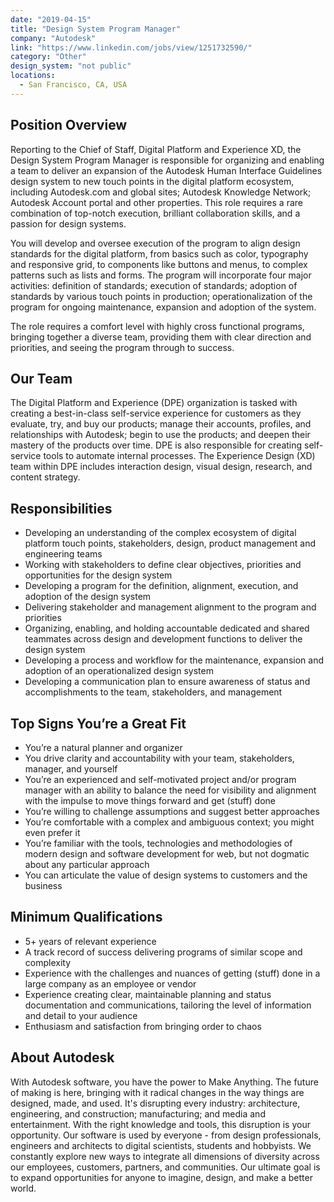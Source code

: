 ```yaml
---
date: "2019-04-15"
title: "Design System Program Manager"
company: "Autodesk"
link: "https://www.linkedin.com/jobs/view/1251732590/"
category: "Other"
design_system: "not public"
locations:
  - San Francisco, CA, USA
---
```



## Position Overview  
  
Reporting to the Chief of Staff, Digital Platform and Experience XD, the Design System Program Manager is responsible for organizing and enabling a team to deliver an expansion of the Autodesk Human Interface Guidelines design system to new touch points in the digital platform ecosystem, including Autodesk.com and global sites; Autodesk Knowledge Network; Autodesk Account portal and other properties. This role requires a rare combination of top-notch execution, brilliant collaboration skills, and a passion for design systems.  
  
You will develop and oversee execution of the program to align design standards for the digital platform, from basics such as color, typography and responsive grid, to components like buttons and menus, to complex patterns such as lists and forms. The program will incorporate four major activities: definition of standards; execution of standards; adoption of standards by various touch points in production; operationalization of the program for ongoing maintenance, expansion and adoption of the system.  
  
The role requires a comfort level with highly cross functional programs, bringing together a diverse team, providing them with clear direction and priorities, and seeing the program through to success.  
  
## Our Team  
  
The Digital Platform and Experience (DPE) organization is tasked with creating a best-in-class self-service experience for customers as they evaluate, try, and buy our products; manage their accounts, profiles, and relationships with Autodesk; begin to use the products; and deepen their mastery of the products over time. DPE is also responsible for creating self-service tools to automate internal processes. The Experience Design (XD) team within DPE includes interaction design, visual design, research, and content strategy.  
  
## Responsibilities  

-   Developing an understanding of the complex ecosystem of digital platform touch points, stakeholders, design, product management and engineering teams  
-   Working with stakeholders to define clear objectives, priorities and opportunities for the design system  
-   Developing a program for the definition, alignment, execution, and adoption of the design system  
-   Delivering stakeholder and management alignment to the program and priorities  
-   Organizing, enabling, and holding accountable dedicated and shared teammates across design and development functions to deliver the design system  
-   Developing a process and workflow for the maintenance, expansion and adoption of an operationalized design system  
-   Developing a communication plan to ensure awareness of status and accomplishments to the team, stakeholders, and management  
      
      
    

## Top Signs You’re a Great Fit  
  
-   You’re a natural planner and organizer  
-   You drive clarity and accountability with your team, stakeholders, manager, and yourself  
-   You’re an experienced and self-motivated project and/or program manager with an ability to balance the need for visibility and alignment with the impulse to move things forward and get (stuff) done  
-   You’re willing to challenge assumptions and suggest better approaches  
-   You’re comfortable with a complex and ambiguous context; you might even prefer it  
 -   You’re familiar with the tools, technologies and methodologies of modern design and software development for web, but not dogmatic about any particular approach  
  -   You can articulate the value of design systems to customers and the business  
  
## Minimum Qualifications  

-   5+ years of relevant experience  
-   A track record of success delivering programs of similar scope and complexity   
-   Experience with the challenges and nuances of getting (stuff) done in a large company as an employee or vendor  
-   Experience creating clear, maintainable planning and status documentation and communications, tailoring the level of information and detail to your audience  
-   Enthusiasm and satisfaction from bringing order to chaos  
     

## About Autodesk  
  
With Autodesk software, you have the power to Make Anything. The future of making is here, bringing with it radical changes in the way things are designed, made, and used. It's disrupting every industry: architecture, engineering, and construction; manufacturing; and media and entertainment. With the right knowledge and tools, this disruption is your opportunity. Our software is used by everyone - from design professionals, engineers and architects to digital scientists, students and hobbyists. We constantly explore new ways to integrate all dimensions of diversity across our employees, customers, partners, and communities. Our ultimate goal is to expand opportunities for anyone to imagine, design, and make a better world.